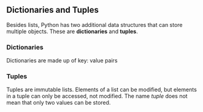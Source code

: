 
## Dictionaries and Tuples
Besides lists, Python has two additional data structures that can store multiple objects. These are __dictionaries__ and __tuples__.
### Dictionaries
Dictionaries are made up of key: value pairs
### Tuples
Tuples are immutable lists. Elements of a list can be modified, but elements in a tuple can only be accessed, not modified. The name _tuple_ does not mean that only two values can be stored.
 

